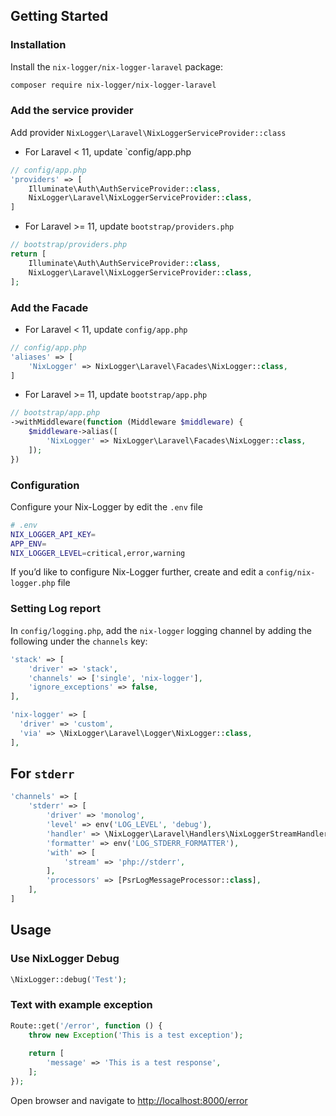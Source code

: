 ## Getting Started

### Installation
Install the `nix-logger/nix-logger-laravel` package:

```bash
composer require nix-logger/nix-logger-laravel
```
### Add the service provider 
Add provider `NixLogger\Laravel\NixLoggerServiceProvider::class`
- For Laravel < 11, update `config/app.php
```php
// config/app.php
'providers' => [
    Illuminate\Auth\AuthServiceProvider::class,
    NixLogger\Laravel\NixLoggerServiceProvider::class,
]
```
- For Laravel >= 11, update `bootstrap/providers.php`
```php
// bootstrap/providers.php
return [
    Illuminate\Auth\AuthServiceProvider::class,
    NixLogger\Laravel\NixLoggerServiceProvider::class,
];
```

### Add the Facade
- For Laravel < 11, update `config/app.php`
```php
// config/app.php
'aliases' => [
    'NixLogger' => NixLogger\Laravel\Facades\NixLogger::class,
]
```
- For Laravel >= 11, update `bootstrap/app.php`
```php
// bootstrap/app.php
->withMiddleware(function (Middleware $middleware) {
    $middleware->alias([
        'NixLogger' => NixLogger\Laravel\Facades\NixLogger::class,
    ]);
})
```


### Configuration
Configure your Nix-Logger by edit the `.env` file
```bash
# .env
NIX_LOGGER_API_KEY=
APP_ENV=
NIX_LOGGER_LEVEL=critical,error,warning
```
If you’d like to configure Nix-Logger further, create and edit a `config/nix-logger.php` file



### Setting Log report
In `config/logging.php`, add the `nix-logger` logging channel by adding the following under the `channels` key:
```php
'stack' => [
    'driver' => 'stack',
    'channels' => ['single', 'nix-logger'],
    'ignore_exceptions' => false,
],

'nix-logger' => [
  'driver' => 'custom',
  'via' => \NixLogger\Laravel\Logger\NixLogger::class,
],
```

## For `stderr`
```php
'channels' => [
    'stderr' => [
        'driver' => 'monolog',
        'level' => env('LOG_LEVEL', 'debug'),
        'handler' => \NixLogger\Laravel\Handlers\NixLoggerStreamHandler::class,
        'formatter' => env('LOG_STDERR_FORMATTER'),
        'with' => [
            'stream' => 'php://stderr',
        ],
        'processors' => [PsrLogMessageProcessor::class],
    ],
]
```


## Usage
### Use NixLogger Debug
```php
\NixLogger::debug('Test');
```

### Text with example exception
```php
Route::get('/error', function () {
    throw new Exception('This is a test exception');
    
    return [
        'message' => 'This is a test response',
    ];
});
```
Open browser and navigate to [http://localhost:8000/error](http://localhost:8000/error)

